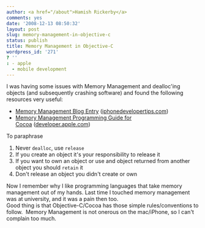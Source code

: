```yaml
---
author: <a href="/about">Hamish Rickerby</a>
comments: yes
date: '2008-12-13 08:50:32'
layout: post
slug: memory-management-in-objective-c
status: publish
title: Memory Management in Objective-C
wordpress_id: '271'
? ''
: - apple
  - mobile development
---
```


I was having some issues with Memory Management and dealloc'ing objects (and subsequently crashing software) and found the following resources very useful:
<ul>
	<li><a title="Memory Management Blog Entry on iphonedevelopertips.com" href="http://iPhoneDeveloperTips.com/objective-c/memory-management.html" target="_blank">Memory Management Blog Entry</a> (<a href="http://iphonedevelopertips.com" target="_blank">iphonedevelopertips.com</a>)</li>
	<li><a title="Memory Management Programming Guide for Cocoa PDF" href="http://developer.apple.com/documentation/Cocoa/Conceptual/MemoryMgmt/MemoryMgmt.pdf" target="_blank">Memory Management Programming Guide for Cocoa</a> (<a href="http://developer.apple.com" target="_blank">developer.apple.com</a>)</li>
</ul>
<div>To paraphrase</div>
<div>
<ol>
	<li>Never <code>dealloc</code>, use <code>release</code></li>
	<li>If you create an object it's your responsibility to release it</li>
	<li>If you want to own an object or use and object returned from another object you should <code>retain</code> it</li>
	<li>Don't release an object you didn't create or own</li>
</ol>
<div>Now I remember why I like programming languages that take memory management out of my hands. Last time I touched memory management was at university, and it was a pain then too.</div>
<div></div>
<div>Good thing is that Objective-C/Cocoa has those simple rules/conventions to follow.  Memory Management is not onerous on the mac/iPhone, so I can't complain too much.</div>
</div>